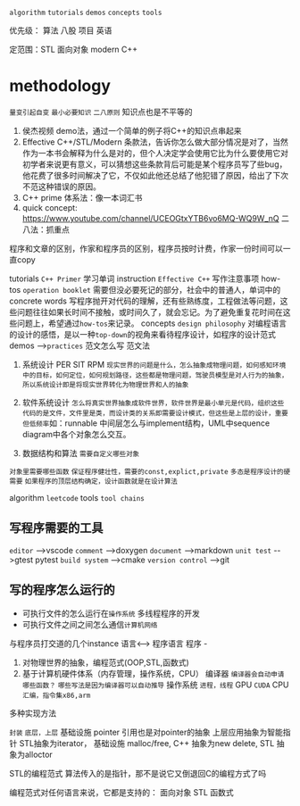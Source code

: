 `algorithm`
`tutorials`
`demos`
`concepts`
`tools`

优先级：
算法
八股
项目
英语

定范围：STL 面向对象 modern C++
# methodology 
`量变引起自变`
`最小必要知识`
`二八原则` 知识点也是不平等的

1. 侯杰视频
   demo法，通过一个简单的例子将C++的知识点串起来
2. Effective C++/STL/Modern 
   条款法，告诉你怎么做大部分情况是对了，当然作为一本书会解释为什么是对的，但个人决定学会使用它比为什么要使用它对初学者来说更有意义，可以猜想这些条款背后可能是某个程序员写了些bug，他花费了很多时间解决了它，不仅如此他还总结了他犯错了原因，给出了下次不范这种错误的原因。
3. C++ prime
   体系法：像一本词汇书
4. quick concept: https://www.youtube.com/channel/UCEOGtxYTB6vo6MQ-WQ9W_nQ
   二八法：抓重点

程序和文章的区别，作家和程序员的区别，程序员按时计费，作家一份时间可以一直copy

tutorials `C++ Primer` 学习单词
instruction `Effective C++` 写作注意事项
how-tos `operation booklet` 需要但没必要死记的部分，社会中的普通人，单词中的concrete words
写程序抛开对代码的理解，还有些熟练度，工程做法等问题，这些问题往往如果长时间不接触，或时间久了，就会忘记。为了避免重复花时间在这些问题上，希望通过`how-tos`来记录。
concepts `design philosophy` 对编程语言的设计的感悟，是以一种`top-down`的视角来看待程序设计，如程序的设计范式
demos -->`practices` 范文怎么写 范文法

1. 系统设计 PER SIT RPM `现实世界的问题是什么，怎么抽象成物理问题，如何感知环境中的目标，如何定位，如何规划路径，这些都是物理问题，驾驶员模型是对人行为的抽象，所以系统设计即是将现实世界转化为物理世界和人的抽象`

2. 软件系统设计 `怎么将真实世界抽象成软件世界，软件世界是最小单元是代码，组织这些代码的是文件，文件里是类，而设计类的关系即需要设计模式，但这些是上层的设计，重要但低频率`如：runnable 中间层怎么与implement结构，UML中sequence diagram中各个对象怎么交互。

3. 数据结构和算法
`需要自定义哪些对象`

`对象里需要哪些函数`
`保证程序健壮性，需要的const,explict,private`
`多态是程序设计的硬需要`
`如果程序的顶层结构确定，设计函数就是在设计算法`

algorithm `leetcode`
tools `tool chains`



## 写程序需要的工具
`editor` -->vscode
`comment` -->doxygen
`document` -->markdown
`unit test` -->gtest pytest
`build system` -->cmake
`version control` -->git

## 写的程序怎么运行的
- 可执行文件的怎么运行在`操作系统` 多线程程序的开发
- 可执行文件之间之间怎么通信`计算机网络`

与程序员打交道的几个instance
语言<--> 程序语言
程序 -
1. 对物理世界的抽象，编程范式(OOP,STL,函数式)
2. 基于计算机硬件体系（内存管理，操作系统，CPU）
   编译器 `编译器会自动申请哪些函数？` `哪些写法是因为编译器可以自动推导`
   操作系统 `进程，线程`
   GPU `CUDA`
   CPU `汇编，指令集x86,arm`


多种实现方法

`封装` `底层，上层`
基础设施 pointer 引用也是对pointer的抽象 上层应用抽象为智能指针 STL抽象为iterator，
基础设施 malloc/free, C++ 抽象为new delete, STL 抽象为alloctor

STL的编程范式 算法传入的是指针，那不是说它又倒退回C的编程方式了吗

编程范式对任何语言来说，它都是支持的：
面向对象
STL
函数式